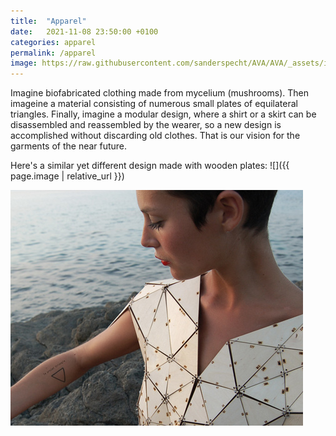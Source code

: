 ```yaml
---
title:  "Apparel"
date:   2021-11-08 23:50:00 +0100
categories: apparel
permalink: /apparel
image: https://raw.githubusercontent.com/sanderspecht/AVA/AVA/_assets/img/1.jpeg
---
```


Imagine biofabricated clothing made from mycelium (mushrooms). Then imageine a material consisting of numerous small plates of equilateral triangles. Finally, imagine a modular design, where a shirt or a skirt can be disassembled and reassembled by the wearer, so a new design is accomplished without discarding old clothes. That is our vision for the garments of the near future.

Here's a similar yet different design made with wooden plates:
![]({{ page.image | relative_url }})

![image tooltip here](https://raw.githubusercontent.com/sanderspecht/AVA/AVA/_assets/img/2.jpeg)
